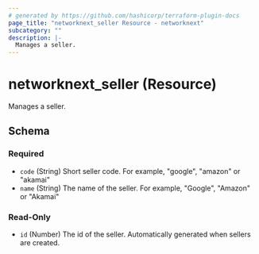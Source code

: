 ```yaml
---
# generated by https://github.com/hashicorp/terraform-plugin-docs
page_title: "networknext_seller Resource - networknext"
subcategory: ""
description: |-
  Manages a seller.
---
```


# networknext_seller (Resource)

Manages a seller.



<!-- schema generated by tfplugindocs -->
## Schema

### Required

- `code` (String) Short seller code. For example, "google", "amazon" or "akamai"
- `name` (String) The name of the seller. For example, "Google", "Amazon" or "Akamai"

### Read-Only

- `id` (Number) The id of the seller. Automatically generated when sellers are created.


